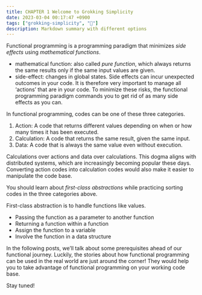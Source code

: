 ```yaml
---
title: CHAPTER 1 Welcome to Grokking Simplicity
date: 2023-03-04 00:17:47 +0900
tags: ["grokking-simplicity", "🌿"]
description: Markdown summary with different options
---
```



Functional programming is a programming paradigm that minimizes *side effects* using *mathematical
functions*.

- mathematical function: also called *pure function*, which always returns the same results only if
  the same input values are given.
- side-effect: changes in global states. Side effects can incur unexpected outcomes in your code. It
  is therefore very important to manage all ‘actions’ that are in your code. To minimize these
  risks, the functional programming paradigm commands you to get rid of as many side effects as you
  can.

In functional programming, codes can be one of these three categories.

1. Action: A code that returns different values depending on when or how many times it has been
   executed.
2. Calculation: A code that returns the same result, given the same input.
3. Data: A code that is always the same value even without execution.

Calculations over actions and data over calculations. This dogma aligns with distributed systems,
which are increasingly becoming popular these days. Converting action codes into calculation codes
would also make it easier to manipulate the code base.

You should learn about *first-class abstractions* while practicing sorting codes in the three
categories above.

First-class abstraction is to handle functions like values.

- Passing the function as a parameter to another function
- Returning a function within a function
- Assign the function to a variable
- Involve the function in a data structure

In the following posts, we’ll talk about some prerequisites ahead of our functional journey.
Luckily, the stories about how functional programming can be used in the real world are just around
the corner! They would help you to take advantage of functional programming on your working code
base.

Stay tuned!